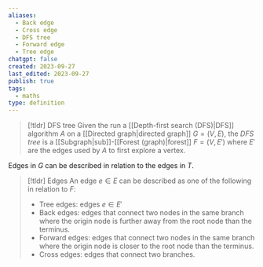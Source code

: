 ```yaml
---
aliases:
  - Back edge
  - Cross edge
  - DFS tree
  - Forward edge
  - Tree edge
chatgpt: false
created: 2023-09-27
last_edited: 2023-09-27
publish: true
tags:
  - maths
type: definition
---
```

> [!tldr] DFS tree
> Given the run a [[Depth-first search (DFS)|DFS]] algorithm $A$ on a [[Directed graph|directed graph]] $G = (V,E)$, the *DFS tree* is a [[Subgraph|sub]]-[[Forest (graph)|forest]] $F = (V,E')$ where $E'$ are the edges used by $A$ to first explore a vertex.

Edges in $G$ can be described in relation to the edges in $T$.

>[!tldr] Edges
>An edge $e \in E$ can be described as one of the following in relation to $F$:
>- Tree edges: edges $e \in E'$
>- Back edges: edges that connect two nodes in the same branch where the origin node is further away from the root node than the terminus.
>- Forward edges: edges that connect two nodes in the same branch where the origin node is closer to the root node than the terminus.
>- Cross edges: edges that connect two branches.

